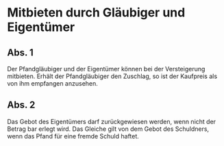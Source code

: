# Mitbieten durch Gläubiger und Eigentümer



## Abs. 1

 Der Pfandgläubiger und der Eigentümer können bei der Versteigerung mitbieten. Erhält der Pfandgläubiger den Zuschlag, so ist der Kaufpreis als von ihm empfangen anzusehen.

## Abs. 2

 Das Gebot des Eigentümers darf zurückgewiesen werden, wenn nicht der Betrag bar erlegt wird. Das Gleiche gilt von dem Gebot des Schuldners, wenn das Pfand für eine fremde Schuld haftet. 

